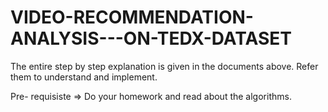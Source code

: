# VIDEO-RECOMMENDATION-ANALYSIS---ON-TEDX-DATASET

The entire step by step explanation is given in the documents above. 
Refer them to understand and implement. 

Pre- requisiste
=> Do your homework and read about the algorithms. 
